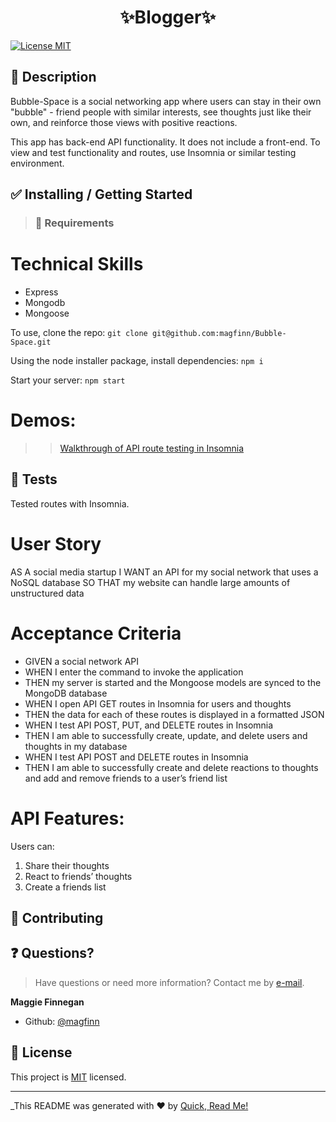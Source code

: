 <h1 align="center">✨Blogger✨</h1>

<p>
<a href="https://opensource.org/licenses/MIT">
<img alt = "License MIT" src="https://img.shields.io/badge/license-MIT-success.svg" target="_blank" /></a>
</p>

## 📜 Description

Bubble-Space is a social networking app where users can stay in their own "bubble" - friend people with similar interests, see thoughts just like their own, and reinforce those views with positive reactions.

This app has back-end API functionality. It does not include a front-end. To view and test functionality and routes, use Insomnia or similar testing environment.

## ✅ Installing / Getting Started

> ### 🧰 Requirements
# Technical Skills

- Express
- Mongodb
- Mongoose

To use, clone the repo:
`git clone git@github.com:magfinn/Bubble-Space.git`

Using the node installer package, install dependencies:
`npm i`

Start your server:
`npm start`

# Demos:

>>[Walkthrough of API route testing in Insomnia](https://watch.screencastify.com/v/XBTpN3M8p7zz5OqOCxlL)

## 🚥 Tests

Tested routes with Insomnia.

# User Story

AS A social media startup
I WANT an API for my social network that uses a NoSQL database
SO THAT my website can handle large amounts of unstructured data

# Acceptance Criteria

- GIVEN a social network API
- WHEN I enter the command to invoke the application
- THEN my server is started and the Mongoose models are synced to the MongoDB database
- WHEN I open API GET routes in Insomnia for users and thoughts
- THEN the data for each of these routes is displayed in a formatted JSON
- WHEN I test API POST, PUT, and DELETE routes in Insomnia
- THEN I am able to successfully create, update, and delete users and thoughts in my database
- WHEN I test API POST and DELETE routes in Insomnia
- THEN I am able to successfully create and delete reactions to thoughts and add and remove friends to a user’s friend list

# API Features:

Users can:

1. Share their thoughts
2. React to friends’ thoughts
3. Create a friends list

## 🤝 Contributing

## ❓ Questions?

> Have questions or need more information? Contact me by <a href='mailto:magfin@github.com'>e-mail</a>.

**Maggie Finnegan**

- Github: [@magfinn](https://github.com/magfinn)

## 📝 License

This project is [MIT](https://opensource.org/licenses/MIT) licensed.

---

\_This README was generated with ❤️ by [Quick, Read Me!](https://github.com/magfinn/Quick-README-)


